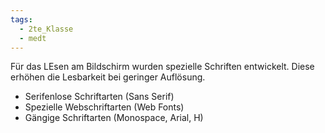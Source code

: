 ```yaml
---
tags:
  - 2te_Klasse
  - medt
---
```

Für das LEsen am Bildschirm wurden spezielle Schriften entwickelt. Diese erhöhen die Lesbarkeit bei geringer Auflösung.
- Serifenlose Schriftarten (Sans Serif)
- Spezielle Webschriftarten (Web Fonts)
- Gängige Schriftarten (Monospace, Arial, H)